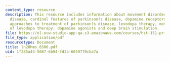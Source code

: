 ```yaml
---
content_type: resource
description: This resource includes information about movement disorders, parkinson?s
  disease, cardinal features of parkinson?s disease, dopamine receptors, pharmacological
  approaches to treatment of parkinson?s disease, levodopa therapy, motor complications
  of levodopa therapy, dopamine agonists and deep brain stimulation.
file: https://ol-ocw-studio-app-qa.s3.amazonaws.com/courses/hst-151-principles-of-pharmacology-spring-2005/1f285a4350876b94fd2a6059770cba7a_ln20hms_6500.pdf
file_type: application/pdf
resourcetype: Document
title: ln20hms_6500.pdf
uid: 1f285a43-5087-6b94-fd2a-6059770cba7a
---
```

